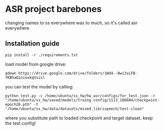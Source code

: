 # ASR project barebones

changing names to ss everywhere was to much, so it's called asr everywhere

## Installation guide

```shell
pip install -r ./requirements.txt
```

load model from google drive: 
```
gdown https://drive.google.com/drive/folders/1Wd4--Bwi3sLFB-YKBhaQinioxkqVxisl
```

you can test the model by calling:
``` 
python test.py -c /home/ubuntu/ss_hw/hw_asr/configs/for_test.json -r "/home/ubuntu/ss_hw/saved/models/traing config/1113_180604/checkpoint-epoch26.pth" -t "/home/ubuntu/ss_hw/data/datasets/mixed_librispeech/test-clean"
```
where you substitute path to loaded checkpoint and target dataset. keep the test config!
